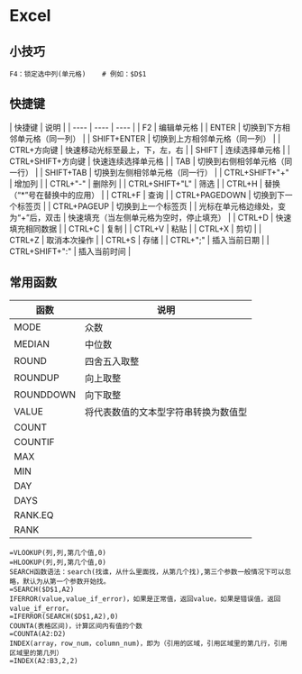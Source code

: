 # Excel

## 小技巧
```
F4：锁定选中列(单元格)    # 例如：$D$1
```

## 快捷键

|  快捷键  |  说明   |
| ----     |  ----  | ----  |
|  F2  |  编辑单元格   |
|  ENTER  |  切换到下方相邻单元格（同一列）   |
|  SHIFT+ENTER  |  切换到上方相邻单元格（同一列）   |
|  CTRL+方向键  |  快速移动光标至最上，下，左，右   |
|  SHIFT  |  连续选择单元格   |
|  CTRL+SHIFT+方向键  |  快速连续选择单元格   |
|  TAB  |  切换到右侧相邻单元格（同一行）   |
|  SHIFT+TAB  |  切换到左侧相邻单元格（同一行）   |
|  CTRL+SHIFT+"+"  |  增加列   |
|  CTRL+"-"  |  删除列   |
|  CTRL+SHIFT+"L"  |  筛选   |
|  CTRL+H  |  替换（“*”号在替换中的应用）   |
|  CTRL+F  |  查询   |
|  CTRL+PAGEDOWN  |  切换到下一个标签页   |
|  CTRL+PAGEUP  |  切换到上一个标签页   |
|  光标在单元格边缘处，变为“+”后，双击  |  快速填充（当左侧单元格为空时，停止填充）   |
|  CTRL+D  |  快速填充相同数据   |
|  CTRL+C  |  复制   |
|  CTRL+V  |  粘贴   |
|  CTRL+X  |  剪切   |
|  CTRL+Z  |  取消本次操作   |
|  CTRL+S  |  存储   |
|  CTRL+";"  |  插入当前日期   |
|  CTRL+SHIFT+":"  |  插入当前时间   |



## 常用函数

| 函数     |  说明  |
| ----     |  ----  |
|  MODE  |  众数  |
|  MEDIAN  |  中位数  |
|  ROUND  |  四舍五入取整  |
|  ROUNDUP  |  向上取整  |
|  ROUNDDOWN  |  向下取整  |
|  VALUE  |  将代表数值的文本型字符串转换为数值型  |
|  COUNT  |    |
|  COUNTIF  |   |
|  MAX  |    |
|  MIN  |    |
|  DAY  |    |
|  DAYS  |    |
|  RANK.EQ  |    |
|  RANK  |    |


```
=VLOOKUP(列,列,第几个值,0)
=HLOOKUP(列,列,第几个值,0)
SEARCH函数语法：search(找谁，从什么里面找，从第几个找),第三个参数一般情况下可以忽略，默认为从第一个参数开始找。
=SEARCH($D$1,A2)
IFERROR(value,value_if_error)，如果是正常值，返回value，如果是错误值，返回value_if_error。
=IFERROR(SEARCH($D$1,A2),0)
COUNTA(表格区间)，计算区间内有值的个数
=COUNTA(A2:D2)
INDEX(array，row_num，column_num)，即为（引用的区域，引用区域里的第几行，引用区域里的第几列）
=INDEX(A2:B3,2,2)
```